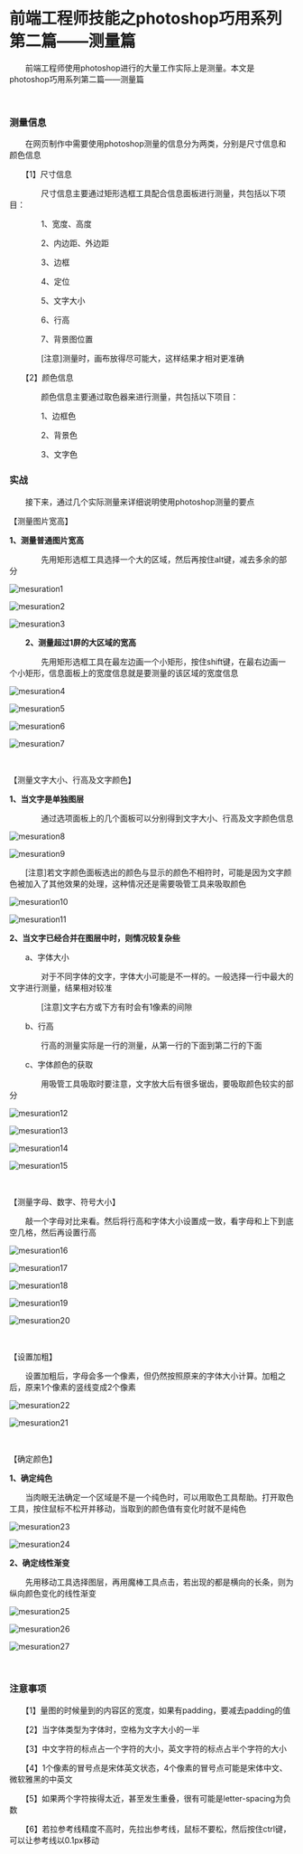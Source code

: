 # 前端工程师技能之photoshop巧用系列第二篇——测量篇

　　前端工程师使用photoshop进行的大量工作实际上是测量。本文是photoshop巧用系列第二篇&mdash;&mdash;测量篇

&nbsp;

### 测量信息

　　在网页制作中需要使用photoshop测量的信息分为两类，分别是尺寸信息和颜色信息

　　【1】尺寸信息

　　　　尺寸信息主要通过矩形选框工具配合信息面板进行测量，共包括以下项目：

　　　　1、宽度、高度

　　　　2、内边距、外边距

　　　　3、边框

　　　　4、定位

　　　　5、文字大小

　　　　6、行高

　　　　7、背景图位置

　　　　[注意]测量时，画布放得尽可能大，这样结果才相对更准确

　　【2】颜色信息

　　　　颜色信息主要通过取色器来进行测量，共包括以下项目：

　　　　1、边框色

　　　　2、背景色

　　　　3、文字色

### 实战

　　接下来，通过几个实际测量来详细说明使用photoshop测量的要点

【测量图片宽高】

**1、测量普通图片宽高**

　　　　先用矩形选框工具选择一个大的区域，然后再按住alt键，减去多余的部分

![mesuration1](https://pic.xiaohuochai.site/blog/helper_ps_mesuration1.jpg)

![mesuration2](https://pic.xiaohuochai.site/blog/helper_ps_mesuration2.jpg)

![mesuration3](https://pic.xiaohuochai.site/blog/helper_ps_mesuration3.jpg)

　　**2、测量超过1屏的大区域的宽高**

　　　　先用矩形选框工具在最左边画一个小矩形，按住shift键，在最右边画一个小矩形，信息面板上的宽度信息就是要测量的该区域的宽度信息

![mesuration4](https://pic.xiaohuochai.site/blog/helper_ps_mesuration4.jpg)

![mesuration5](https://pic.xiaohuochai.site/blog/helper_ps_mesuration5.jpg)

![mesuration6](https://pic.xiaohuochai.site/blog/helper_ps_mesuration6.jpg)

![mesuration7](https://pic.xiaohuochai.site/blog/helper_ps_mesuration7.jpg)



&nbsp;

【测量文字大小、行高及文字颜色】

**1、当文字是单独图层**

　　　　通过选项面板上的几个面板可以分别得到文字大小、行高及文字颜色信息


![mesuration8](https://pic.xiaohuochai.site/blog/helper_ps_mesuration8.jpg)

![mesuration9](https://pic.xiaohuochai.site/blog/helper_ps_mesuration9.jpg)



　　[注意]若文字颜色面板选出的颜色与显示的颜色不相符时，可能是因为文字颜色被加入了其他效果的处理，这种情况还是需要吸管工具来吸取颜色


![mesuration10](https://pic.xiaohuochai.site/blog/helper_ps_mesuration10.jpg)

![mesuration11](https://pic.xiaohuochai.site/blog/helper_ps_mesuration11.jpg)



**2、当文字已经合并在图层中时，则情况较复杂些**

　　a、字体大小

　　　　对于不同字体的文字，字体大小可能是不一样的。一般选择一行中最大的文字进行测量，结果相对较准

　　　　[注意]文字右方或下方有时会有1像素的间隙

　　b、行高

　　　　行高的测量实际是一行的测量，从第一行的下面到第二行的下面

　　c、字体颜色的获取

　　　　用吸管工具吸取时要注意，文字放大后有很多锯齿，要吸取颜色较实的部分


![mesuration12](https://pic.xiaohuochai.site/blog/helper_ps_mesuration12.jpg)

![mesuration13](https://pic.xiaohuochai.site/blog/helper_ps_mesuration13.jpg)

![mesuration14](https://pic.xiaohuochai.site/blog/helper_ps_mesuration14.jpg)

![mesuration15](https://pic.xiaohuochai.site/blog/helper_ps_mesuration15.jpg)



&nbsp;

【测量字母、数字、符号大小】

　　敲一个字母对比来看。然后将行高和字体大小设置成一致，看字母和上下到底空几格，然后再设置行高


![mesuration16](https://pic.xiaohuochai.site/blog/helper_ps_mesuration16.jpg)

![mesuration17](https://pic.xiaohuochai.site/blog/helper_ps_mesuration17.jpg)

![mesuration18](https://pic.xiaohuochai.site/blog/helper_ps_mesuration18.jpg)

![mesuration19](https://pic.xiaohuochai.site/blog/helper_ps_mesuration19.jpg)

![mesuration20](https://pic.xiaohuochai.site/blog/helper_ps_mesuration20.jpg)



&nbsp;

【设置加粗】

　　设置加粗后，字母会多一个像素，但仍然按照原来的字体大小计算。加粗之后，原来1个像素的竖线变成2个像素


![mesuration22](https://pic.xiaohuochai.site/blog/helper_ps_mesuration22.jpg)

![mesuration21](https://pic.xiaohuochai.site/blog/helper_ps_mesuration21.jpg)



&nbsp;

【确定颜色】

**1、确定纯色**

　　当肉眼无法确定一个区域是不是一个纯色时，可以用取色工具帮助。打开取色工具，按住鼠标不松开并移动，当取到的颜色值有变化时就不是纯色


![mesuration23](https://pic.xiaohuochai.site/blog/helper_ps_mesuration23.jpg)

![mesuration24](https://pic.xiaohuochai.site/blog/helper_ps_mesuration24.jpg)



**2、确定线性渐变**

　　先用移动工具选择图层，再用魔棒工具点击，若出现的都是横向的长条，则为纵向颜色变化的线性渐变


![mesuration25](https://pic.xiaohuochai.site/blog/helper_ps_mesuration25.jpg)

![mesuration26](https://pic.xiaohuochai.site/blog/helper_ps_mesuration26.jpg)

![mesuration27](https://pic.xiaohuochai.site/blog/helper_ps_mesuration27.jpg)



&nbsp;

### 注意事项

　　【1】量图的时候量到的内容区的宽度，如果有padding，要减去padding的值

　　【2】当字体类型为字体时，空格为文字大小的一半

　　【3】中文字符的标点占一个字符的大小，英文字符的标点占半个字符的大小

　　【4】1个像素的冒号点是宋体英文状态，4个像素的冒号点可能是宋体中文、微软雅黑的中英文

　　【5】如果两个字符挨得太近，甚至发生重叠，很有可能是letter-spacing为负数

　　【6】若拉参考线精度不高时，先拉出参考线，鼠标不要松，然后按住ctrl键，可以让参考线以0.1px移动&nbsp;

